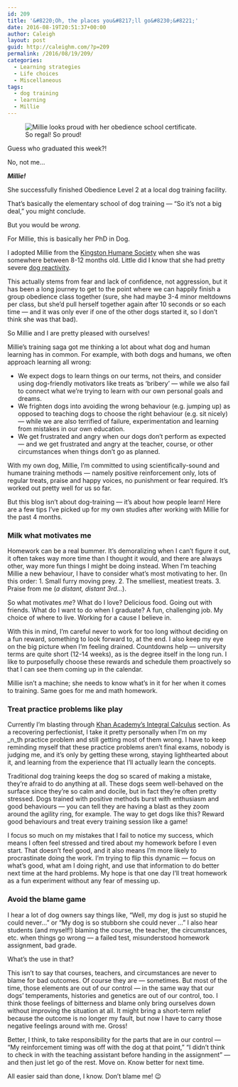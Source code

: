 ```yaml
---
id: 209
title: '&#8220;Oh, the places you&#8217;ll go&#8230;&#8221;'
date: 2016-08-19T20:51:37+00:00
author: Caleigh
layout: post
guid: http://caleighm.com/?p=209
permalink: /2016/08/19/209/
categories:
  - Learning strategies
  - Life choices
  - Miscellaneous
tags:
  - dog training
  - learning
  - Millie
---
```

<figure id="attachment_210" style="width: 400px" class="wp-caption alignleft"><img class="wp-image-210" src="http://i0.wp.com/caleighm.com/wp-content/uploads/2016/08/14045828_10101518118076811_776441865271175486_n.jpg?resize=400%2C533" alt="Millie looks proud with her obedience school certificate." srcset="http://i0.wp.com/caleighm.com/wp-content/uploads/2016/08/14045828_10101518118076811_776441865271175486_n.jpg?w=720 720w, http://i0.wp.com/caleighm.com/wp-content/uploads/2016/08/14045828_10101518118076811_776441865271175486_n.jpg?resize=225%2C300 225w" sizes="(max-width: 400px) 100vw, 400px" data-recalc-dims="1" /><figcaption class="wp-caption-text">So regal! So proud!</figcaption></figure> 

Guess who graduated this week?!

No, not me&#8230;

_**Millie!**_

She successfully finished Obedience Level 2 at a local dog training facility.

That&#8217;s basically the elementary school of dog training &#8212; &#8220;So it&#8217;s not a big deal,&#8221; you might conclude.

But you would be _wrong._

For Millie, this is basically her PhD in Dog.

I adopted Millie from the [Kingston Humane Society](http://kingstonhumanesociety.ca/) when she was somewhere between 8-12 months old. Little did I know that she had pretty severe [dog reactivity](https://positively.com/victorias-blog/choice-training-working-with-a-leash-reactive-dog/).

This actually stems from fear and lack of confidence, not aggression, but it has been a long journey to get to the point where we can happily finish a group obedience class together (sure, she had maybe 3-4 minor meltdowns per class, but she&#8217;d pull herself together again after 10 seconds or so each time &#8212; and it was only ever if one of the other dogs started it, so I don&#8217;t think she was that bad).

So Millie and I are pretty pleased with ourselves!

Millie&#8217;s training saga got me thinking a lot about what dog and human learning has in common. For example, with both dogs and humans, we often approach learning all wrong:

  * We expect dogs to learn things on our terms, not theirs, and consider using dog-friendly motivators like treats as &#8216;bribery&#8217; &#8212; while we also fail to connect what we&#8217;re trying to learn with our own personal goals and dreams.
  * We frighten dogs into avoiding the wrong behaviour (e.g. jumping up) as opposed to teaching dogs to choose the right behaviour (e.g. sit nicely) &#8212; while we are also terrified of failure, experimentation and learning from mistakes in our own education.
  * We get frustrated and angry when our dogs don&#8217;t perform as expected &#8212; and we get frustrated and angry at the teacher, course, or other circumstances when things don&#8217;t go as planned.

With my own dog, Millie, I&#8217;m committed to using scientifically-sound and humane training methods &#8212; namely positive reinforcement only, lots of regular treats, praise and happy voices, no punishment or fear required. It&#8217;s worked out pretty well for us so far.

But this blog isn&#8217;t about dog-training &#8212; it&#8217;s about how people learn! Here are a few tips I&#8217;ve picked up for my own studies after working with Millie for the past 4 months.

### Milk what motivates me

Homework can be a real bummer. It&#8217;s demoralizing when I can&#8217;t figure it out, it often takes way more time than I thought it would, and there are always other, way more fun things I might be doing instead. When I&#8217;m teaching Millie a new behaviour, I have to consider what&#8217;s most motivating to her. (In this order: 1. Small furry moving prey. 2. The smelliest, meatiest treats. 3. Praise from me (_a distant, distant 3rd&#8230;_).

So what motivates _me_? What do I love? Delicious food. Going out with friends. What do I want to do when I graduate? A fun, challenging job. My choice of where to live. Working for a cause I believe in.

With this in mind, I&#8217;m careful never to work for too long without deciding on a fun reward, something to look forward to, at the end. I also keep my eye on the big picture when I&#8217;m feeling drained. Countdowns help &#8212; university terms are quite short (12-14 weeks), as is the degree itself in the long run. I like to purposefully choose these rewards and schedule them proactively so that I can see them coming up in the calendar.

Millie isn&#8217;t a machine; she needs to know what&#8217;s in it for her when it comes to training. Same goes for me and math homework.

### Treat practice problems like play

Currently I&#8217;m blasting through [Khan Academy&#8217;s Integral Calculus](https://www.khanacademy.org/math/calculus-home/integral-calculus) section. As a recovering perfectionist, I take it pretty personally when I&#8217;m on my _n_th practice problem and still getting most of them wrong. I have to keep reminding myself that these practice problems aren&#8217;t final exams, nobody is judging me, and it&#8217;s only by getting these wrong, staying lighthearted about it, and learning from the experience that I&#8217;ll actually learn the concepts.

Traditional dog training keeps the dog so scared of making a mistake, they&#8217;re afraid to do anything at all. These dogs seem well-behaved on the surface since they&#8217;re so calm and docile, but in fact they&#8217;re often pretty stressed. Dogs trained with positive methods burst with enthusiasm and good behaviours &#8212; you can tell they are having a blast as they zoom around the agility ring, for example. The way to get dogs like this? Reward good behaviours and treat every training session like a game!

I focus so much on my mistakes that I fail to notice my success, which means I often feel stressed and tired about my homework before I even start. That doesn&#8217;t feel good, and it also means I&#8217;m more likely to procrastinate doing the work. I&#8217;m trying to flip this dynamic &#8212; focus on what&#8217;s good, what am I doing right, and use that information to do better next time at the hard problems. My hope is that one day I&#8217;ll treat homework as a fun experiment without any fear of messing up.

### Avoid the blame game

I hear a lot of dog owners say things like, &#8220;Well, my dog is just so stupid he could never&#8230;&#8221; or &#8220;My dog is so stubborn she could never &#8230;&#8221; I also hear students (and myself!) blaming the course, the teacher, the circumstances, etc. when things go wrong &#8212; a failed test, misunderstood homework assignment, bad grade.

What&#8217;s the use in that?

This isn&#8217;t to say that courses, teachers, and circumstances are never to blame for bad outcomes. Of course they are &#8212; sometimes. But most of the time, those elements are out of our control &#8212; in the same way that our dogs&#8217; temperaments, histories and genetics are out of our control, too. I think those feelings of bitterness and blame only bring ourselves down without improving the situation at all. It might bring a short-term relief because the outcome is no longer my fault, but now I have to carry those negative feelings around with me. Gross!

Better, I think, to take responsibility for the parts that are in our control &#8212; &#8220;My reinforcement timing was off with the dog at that point,&#8221; &#8220;I didn&#8217;t think to check in with the teaching assistant before handing in the assignment&#8221; &#8212; and then just let go of the rest. Move on. Know better for next time.

All easier said than done, I know. Don&#8217;t blame me! 😉

&nbsp;